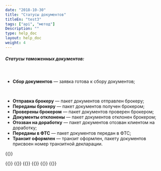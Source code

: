 ```yaml
---
date: "2018-10-30"
title: "Статусы документов"
titleEn: "test3"
tags: ["api", "метод"]
Description: ""
type: help_doc
layout: help_doc
weight: 4
---
```


##### Статусы таможенных документов: 
<br/>


* <b>Сбор документов</b> — заявка готова к сбору документов; 
<br/>

* <b>Отправка брокеру</b> — пакет документов отправлен брокеру; 
* <b>Переданы брокеру</b> — пакет документов получен брокером;
* <b>Проверены брокером</b> — пакет документов проверен брокером;
* <b>Документы отклонены</b> — пакет документов отклонен брокером;
* <b>Отозван на доработку</b> — пакет документов отозван клиентом на доработку;
* <b>Переданы в ФТС</b> — пакет документов передан в ФТС;
* <b>Транзит оформлен</b> — транзит оформлен, пакету документов присвоен номер транзитной декларации. 

{{<isHelpful>}}

{{<seeAlso>}}
    {{<seeAlsoItem link="/customs-documents/download_and_send/" text="Как загрузить документы">}}
    {{<seeAlsoItem link="/customs-documents/reloading/" text="Как дозагрузить документы">}}
    {{<seeAlsoItem link="/customs-documents/delete/" text="Как отозвать документы">}}
    {{<seeAlsoItem link="/customs-documents/history/" text="Как посмотреть историю пакета документов">}}
{{</seeAlso>}}
